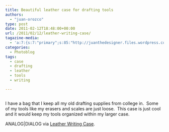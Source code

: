```yaml
---
title: Beautiful leather case for drafting tools
authors: 
  - "juan-orozco"
type: post
date: 2011-02-12T18:48:00+00:00
url: /2011/02/12/leather-writing-case/
tagazine-media:
  - 'a:7:{s:7:"primary";s:85:"http://juanthedesigner.files.wordpress.com/2011/02/tumblr_lgbar1fbdi1qf0xk3o1_400.jpg";s:6:"images";a:1:{s:85:"http://juanthedesigner.files.wordpress.com/2011/02/tumblr_lgbar1fbdi1qf0xk3o1_400.jpg";a:6:{s:8:"file_url";s:85:"http://juanthedesigner.files.wordpress.com/2011/02/tumblr_lgbar1fbdi1qf0xk3o1_400.jpg";s:5:"width";s:3:"384";s:6:"height";s:3:"384";s:4:"type";s:5:"image";s:4:"area";s:6:"147456";s:9:"file_path";s:0:"";}}s:6:"videos";a:0:{}s:11:"image_count";s:1:"1";s:6:"author";s:7:"8033531";s:7:"blog_id";s:8:"17975075";s:9:"mod_stamp";s:19:"2011-02-12 18:49:03";}'
categories:
  - Photoblog
tags:
  - case
  - drafting
  - leather
  - tools
  - writing

---
```

<p style="text-align:center;">
  <a href="http://notes.analogdialog.com/post/3239415011"><img src="http://juanthedesigner.files.wordpress.com/2011/02/tumblr_lgbar1fbdi1qf0xk3o1_400.jpg?w=580" alt="" data-recalc-dims="1" /></a>
</p>

I have a bag that I keep all my old drafting supplies from college in.  Some of my tools like my erasers and scales are just loose.  This case is just cool and it would keep my tools organized within my larger case.

ANALOG|DIALOG via [Leather Writing Case][1].

 [1]: http://notes.analogdialog.com/post/3239415011